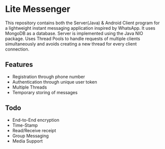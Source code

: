 Lite Messenger
======

This repository contains both the Server(Java) & Android Client program for a lightweight instant messaging application inspired by WhatsApp. It uses MongoDB as a database. Server is implemented using the Java NIO package. Uses Thread Pools to handle requests of multiple clients simultaneously and avoids creating a new thread for every client connection.   

## Features 
* Registration through phone number
* Authentication through unique user token
* Multiple Threads
* Temporary storing of messages

## Todo
* End-to-End encryption
* Time-Stamp
* Read/Receive receipt
* Group Messaging
* Media Support
